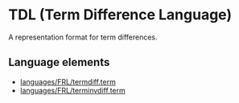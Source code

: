# TDL (Term Difference Language)
A representation format for term differences.
## Language elements
* [languages/FRL/termdiff.term](https://github.com/softlang/yas/blob/master/languages/FRL/termdiff.term)
* [languages/FRL/terminvdiff.term](https://github.com/softlang/yas/blob/master/languages/FRL/terminvdiff.term)
